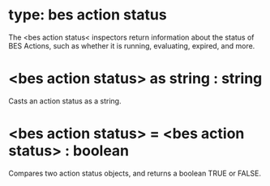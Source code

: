 # type: bes action status

The &lt;bes action status&lt; inspectors return information about the status of BES Actions, such as whether it is running, evaluating, expired, and more.

# &lt;bes action status&gt; as string : string

Casts an action status as a string.

# &lt;bes action status&gt; = &lt;bes action status&gt; : boolean

Compares two action status objects, and returns a boolean TRUE or FALSE.
